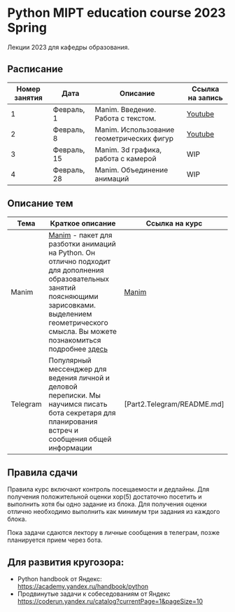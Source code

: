 # Python MIPT education course 2023 Spring

Лекции 2023 для кафедры образования.


## Расписание

| Номер занятия | Дата | Описание |Ссылка на запись |
|---------|------|-------------| --------------------|
| 1 | Февраль, 1 | Manim. Введение. Работа с текстом.| [Youtube](https://youtu.be/ESgksXSbOOk)| 
| 2 | Февраль, 8 | Manim. Использование геометрических фигур  | [Youtube](https://youtu.be/N59HwS_bn0Q) | 
| 3 | Февраль, 15 | Manim. 3d графика, работа с камерой | WIP|  
| 4 | Февраль, 28 | Manim. Объединение анимаций | WIP|

## Описание тем

| Тема | Краткое описание | Ссылка на курс|
|---------|------|-------------|  
| Manim| [Manim](https://www.manim.community/) - пакет для разботки анимаций на Python. Он отлично подходит для дополнения образовательных занятий поясняющими зарисовками. выделением геометрического смысла. Вы можете познакомиться подробнее [здесь](https://www.youtube.com/@MathVisualProofs/videos)| [Manim](Part1.Manim/README.md) |
| Telegram | Популярный мессенджер для ведения личной и деловой переписки. Мы научимся писать бота секретаря для планирования встреч и сообщения общей информации| [Part2.Telegram/README.md]|

## Правила сдачи
Правила курс включают контроль посещаемости и дедлайны. 
Для получения положительной оценки хор(5) достаточно посетить и выполнить хотя бы одно задание из блока.
Для получения оценки отлично необходимо выполнить как минимум три задания из каждого блока. 

Пока задачи сдаются лектору в личные сообщения в телеграм, позже планируется прием через бота.

## Для развития кругозора:
- Python handbook от Яндекс:
https://academy.yandex.ru/handbook/python
- Продвинутые задачи к собеседованиям от Яндекс
https://coderun.yandex.ru/catalog?currentPage=1&pageSize=10

